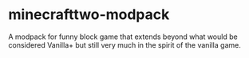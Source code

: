 # minecrafttwo-modpack
A modpack for funny block game that extends beyond what would be considered Vanilla+ but still very much in the spirit of the vanilla game.
